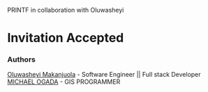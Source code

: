 PRINTF in collaboration with Oluwasheyi
# Invitation Accepted

### Authors
[Oluwasheyi Makanjuola](https://github.com/mxcoded) - Software Engineer || Full stack Developer
[MICHAEL OGADA](https://github.com/OGADA104) - GIS PROGRAMMER
 
